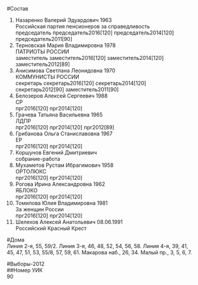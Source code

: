 #Состав  
1. Назаренко Валерий Эдуардович 1963  
    Российская партия пенсионеров за справедливость  
    председатель председатель2016[120] председатель2014[120] председатель2011[90]  
2. Терновская Мария Владимировна 1978  
    ПАТРИОТЫ РОССИИ  
    заместитель заместитель2016[120] заместитель2014[120] заместитель2012[89]  
3. Анисимова Светлана Леонидовна 1970  
    КОММУНИСТЫ РОССИИ  
    секретарь секретарь2016[120] секретарь2014[120] секретарь2012[90] заместитель2011[90]  
4. Белозеров Алексей Сергеевич 1988  
    СР  
    прг2016[120] прг2014[120]  
5. Грачева Татьяна Васильевна 1965  
    ЛДПР  
    прг2016[120] прг2014[120] прг2012[89]  
6. Грибанова Ольга Станиславовна 1967  
    ЕР  
    прг2016[120] прг2014[120]  
7. Коршунов Евгений Дмитриевич  
    собрание-работа  
8. Мухаметов Рустам Ибрагимович 1958  
    ОРТОЛЮКС  
    прг2016[120] прг2014[120]  
9. Рогова Ирина Александровна 1962  
    ЯБЛОКО  
    прг2016[120] прг2014[120]  
10. Томилова Юлия Владимировна 1981  
    За женщин России  
    прг2016[120] прг2014[120]  
11. Шелехов Алексей Анатольевич 08.06.1991  
    Российский Красный Крест  
  
#Дома  
Линия  2-я,     55, 59/2. Линия  3-я,     46, 48, 52, 54, 56, 58. Линия  4-я,     39, 41, 45, 47, 51, 53, 55/8, 57, 59, 61. Макарова наб.,     26, 34. Малый пр.,     3, 5, 6, 7.  
  
#Выборы-2012  
##Номер УИК  
90  

